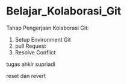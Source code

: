 # Belajar_Kolaborasi_Git
Tahap Pengerjaan Kolaborasi Git:
1. Setup Environment Git
2. pull Request
3. Resolve Conflict

tugas ahkir supriadi

reset dan revert